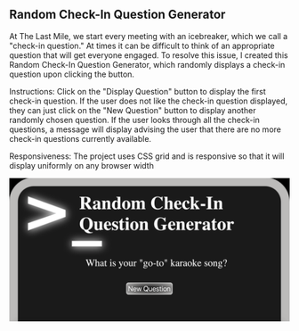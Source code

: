 ## Random Check-In Question Generator

At The Last Mile, we start every meeting with an icebreaker, which we call a "check-in question."  At times it can be difficult to think of an appropriate question that will get everyone engaged.  To resolve this issue, I created this Random Check-In Question Generator, which randomly displays a check-in question upon clicking the button.  

Instructions:
Click on the "Display Question" button to display the first check-in question. If the user does not like the check-in question displayed, they can just click on the "New Question" button to display another randomly chosen question.  If the user looks through all the check-in questions, a message will display advising the user that there are no more check-in questions currently available.

Responsiveness:
The project uses CSS grid and is responsive so that it will display uniformly on any browser width


![Screenshot](public/images/checkInSample.png?raw=true "CheckInSample")

